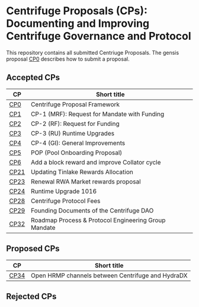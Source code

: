 # Centrifuge Proposals (CPs): Documenting and Improving Centrifuge Governance and Protocol
This repository contains all submitted Centriuge Proposals. The gensis proposal [CP0](cps/CP0/CP0.md) describes how to submit a proposal.


## Accepted CPs

|CP | Short title |
|---|-------------|
| [CP0](./cps/CP0/CP0.md) | Centrifuge Proposal Framework |
| [CP1](./cps/CP1/CP1.md) | CP-1 (MRF): Request for Mandate with Funding |
| [CP2](./cps/CP2/CP2.md) | CP-2 (RF): Request for Funding |
| [CP3](./cps/CP3/CP3.md)  | CP-3 (RU) Runtime Upgrades |
| [CP4](./cps/CP4/CP4.md) | CP-4 (GI): General Improvements |
| [CP5](./cps/CP5/CP5.md) | POP (Pool Onboarding Proposal)
| [CP6](./cps/CP6.md) | Add a block reward and improve Collator cycle |
| [CP21](./cps/CP21.md) | Updating Tinlake Rewards Allocation |
| [CP23](./cps/CP23.md) | Renewal RWA Market rewards proposal |
| [CP24](./cps/CP24.md) | Runtime Upgrade 1016 |
| [CP28](./cps/CP28.md) | Centrifuge Protocol Fees |
| [CP29](./cps/CP29/CP29.md) | Founding Documents of the Centrifuge DAO |
| [CP32](./cps/CP32.md) | Roadmap Process & Protocol Engineering Group Mandate |


## Proposed CPs
|CP | Short title |
|---|-------------|
| [CP34](./cps/CP34.md) | Open HRMP channels between Centrifuge and HydraDX |

## Rejected CPs
